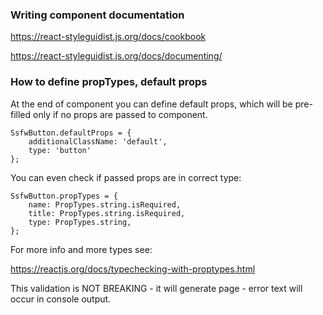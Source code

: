 ### Writing component documentation

https://react-styleguidist.js.org/docs/cookbook

https://react-styleguidist.js.org/docs/documenting/

### How to define propTypes, default props

At the end of component you can define default props, which will be pre-filled only if no props are passed to component. 

```plain
SsfwButton.defaultProps = {
    additionalClassName: 'default',
    type: 'button'
};
 ```
You can even check if passed props are in correct type:

```plain
SsfwButton.propTypes = {
    name: PropTypes.string.isRequired,
    title: PropTypes.string.isRequired,
    type: PropTypes.string,
};
```

For more info and more types see: 

https://reactjs.org/docs/typechecking-with-proptypes.html

This validation is NOT BREAKING - it will generate page - error text will occur in console output. 